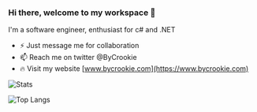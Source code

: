 ### Hi there, welcome to my workspace 👋

I'm a software engineer, enthusiast for c# and .NET

* ⚡ Just message me for collaboration
* 📫 Reach me on twitter @ByCrookie
* 🔥 Visit my website [www.bycrookie.com](https://www.bycrookie.com)

![Stats](https://github-readme-stats.bycrookie.com?username=byCrookie&show_icons=true&theme=dark&include_all_commits=true)

![Top Langs](https://github-readme-stats.bycrookie.com/top-langs/?username=byCrookie&layout=compact&theme=dark)
